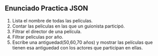 ## Enunciado Practica JSON

1. Lista el nombre de todas las películas.
2. Contar las peliculas en las que un guionista participó.
3. Filtrar el director de una película.
4. Filtrar peliculas por año.
5. Escribe una antiguedad(50,60,70 años) y mostrar las películas que tienen esa antiguedad con los actores que participan en ellas. 
